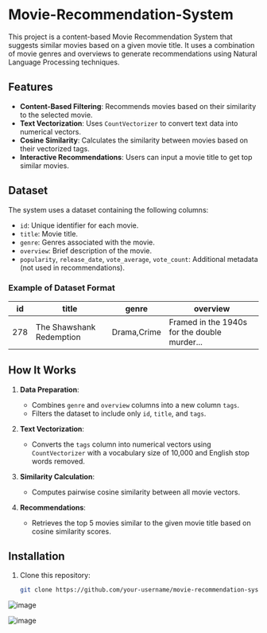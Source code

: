 # Movie-Recommendation-System


This project is a content-based Movie Recommendation System that suggests similar movies based on a given movie title. It uses a combination of movie genres and overviews to generate recommendations using Natural Language Processing techniques.

## Features

- **Content-Based Filtering**: Recommends movies based on their similarity to the selected movie.
- **Text Vectorization**: Uses `CountVectorizer` to convert text data into numerical vectors.
- **Cosine Similarity**: Calculates the similarity between movies based on their vectorized tags.
- **Interactive Recommendations**: Users can input a movie title to get top similar movies.

## Dataset

The system uses a dataset containing the following columns:
- `id`: Unique identifier for each movie.
- `title`: Movie title.
- `genre`: Genres associated with the movie.
- `overview`: Brief description of the movie.
- `popularity`, `release_date`, `vote_average`, `vote_count`: Additional metadata (not used in recommendations).

### Example of Dataset Format

| id   | title                   | genre          | overview                                   |
|------|-------------------------|----------------|-------------------------------------------|
| 278  | The Shawshank Redemption | Drama,Crime    | Framed in the 1940s for the double murder... |

## How It Works

1. **Data Preparation**:
   - Combines `genre` and `overview` columns into a new column `tags`.
   - Filters the dataset to include only `id`, `title`, and `tags`.

2. **Text Vectorization**:
   - Converts the `tags` column into numerical vectors using `CountVectorizer` with a vocabulary size of 10,000 and English stop words removed.

3. **Similarity Calculation**:
   - Computes pairwise cosine similarity between all movie vectors.

4. **Recommendations**:
   - Retrieves the top 5 movies similar to the given movie title based on cosine similarity scores.

## Installation

1. Clone this repository:
   ```bash
   git clone https://github.com/your-username/movie-recommendation-system.git


![image](https://github.com/user-attachments/assets/3ee061b7-ba1f-454a-bf36-e43b62ec6033)

![image](https://github.com/user-attachments/assets/d7363a97-415a-44ed-bf5f-a77dbef275c5)

